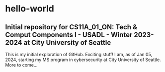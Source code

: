 # hello-world
**Initial repository for CS11A_01_ON: Tech &amp; Comput Components I - USADL - Winter 2023-2024 at City University of Seattle**
---------------------------------------------
This is my initial exploration of GitHub. Exciting stuff! I am, as of Jan 05, 2024, starting my MS program in cybersecurity at City University of Seattle. More to come...

